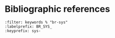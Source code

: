 # Bibliographic references

```{bibliography}
:filter: keywords % "br-sys"
:labelprefix: BR_SYS_
:keyprefix: sys-
```